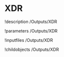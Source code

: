 <!-- MOOSE Documentation Stub: Remove this when content is added. -->

# XDR
!description /Outputs/XDR

!parameters /Outputs/XDR

!inputfiles /Outputs/XDR

!childobjects /Outputs/XDR
